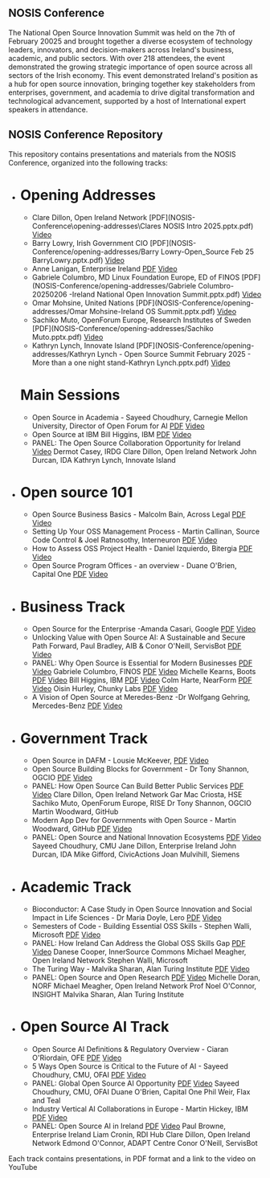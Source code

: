 ## NOSIS Conference 

The National Open Source Innovation Summit was held on the 7th of February 20025 and brought together a diverse ecosystem of technology leaders, innovators, and decision-makers across Ireland's business, academic, and public sectors. With over 218 attendees, the event demonstrated the growing strategic importance of open source across all sectors of the Irish economy.
This event demonstrated Ireland's position as a hub for open source innovation, bringing together key stakeholders from enterprises, government, and academia to drive digital transformation and technological advancement, supported by a host of International expert speakers in attendance.

## NOSIS Conference Repository
This repository contains presentations and materials from the NOSIS Conference, organized into the following tracks:


- # Opening Addresses
    - Clare Dillon, Open Ireland Network [PDF](NOSIS-Conference\opening-addresses\Clares NOSIS Intro 2025.pptx.pdf) [Video](link_to_video)
    - Barry Lowry, Irish Government CIO [PDF](NOSIS-Conference/opening-addresses/Barry Lowry-Open_Source Feb 25 BarryLowry.pptx.pdf) [Video](link_to_video)
    - Anne Lanigan, Enterprise Ireland [PDF]() [Video](link_to_video)
    - Gabriele Columbro, MD Linux Foundation Europe, ED of FINOS [PDF](NOSIS-Conference/opening-addresses/Gabriele Columbro-20250206 -Ireland National Open Innovation Summit.pptx.pdf) [Video](link_to_video)
    - Omar Mohsine, United Nations [PDF](NOSIS-Conference/opening-addresses/Omar Mohsine-Ireland OS Summit.pptx.pdf) [Video](link_to_video)
    - Sachiko Muto, OpenForum Europe, Research Institutes of Sweden [PDF](NOSIS-Conference/opening-addresses/Sachiko Muto.pptx.pdf) [Video](link_to_video)
    - Kathryn Lynch, Innovate Island [PDF](NOSIS-Conference/opening-addresses/Kathryn Lynch - Open Source Summit February 2025 - More than a one night stand-Kathryn Lynch.pptx.pdf) [Video](link_to_video)
    # Main Sessions
    - Open Source in Academia - Sayeed Choudhury, Carnegie Mellon University, Director of Open Forum for AI [PDF](NOSIS-Conference/main-sessions/academia/Sayeed_-_Open_Source_in_Academia_--_NOSIS_2025.pptx.pdf) [Video](link_to_video)
    - Open Source at IBM Bill Higgins, IBM [PDF](NOSIS-Conference/main-sessions/ibm/Bill_Higgins_-_OpenSource_at_IBM_-_Bill_Higgins.pptx.pdf) [Video](link_to_video)
    - PANEL: The Open Source Collaboration Opportunity for Ireland [Video](link_to_video)
        Dermot Casey, IRDG
        Clare Dillon, Open Ireland Network
        John Durcan, IDA
        Kathryn Lynch, Innovate Island
- # Open source 101
    - Open Source Business Basics - Malcolm Bain, Across Legal [PDF](NOSIS-Conference/main-sessions/oss-101/Malcolm_Bain_Open_source_101_Business_Basics.pdf) [Video](link_to_video)
    - Setting Up Your OSS Management Process - Martin Callinan, Source Code Control & Joel Ratnosothy, Interneuron  [PDF](NOSIS-Conference/main-sessions/oss-101/Martin_Callinan_-_Open_Ireland_Feb_25.pptx.pdf) [Video](link_to_video)
    - How to Assess OSS Project Health - Daniel Izquierdo, Bitergia  [PDF](NOSIS-Conference/main-sessions/oss-101/Daniel_Izquierdo_-_How_to_Assess_OSS_Health.pdf) [Video](link_to_video)
    - Open Source Program Offices - an overview - Duane O'Brien, Capital One  [PDF](NOSIS-Conference/main-sessions/oss-101/Duane_O'Brien_-_Open_Source_Programs_Offices_-_An_Overview.pptx.pdf) [Video](link_to_video)
- # Business Track
    - Open Source for the Enterprise -Amanda Casari, Google [PDF](link_to_pdf) [Video](link_to_video)
    - Unlocking Value with Open Source AI: A Sustainable and Secure Path Forward, Paul Bradley, AIB & Conor O'Neill, ServisBot [PDF](link_to_pdf) [Video](link_to_video)
    - PANEL: Why Open Source is Essential for Modern Businesses [PDF](link_to_pdf) [Video](link_to_video)
        Gabriele Columbro, FINOS [PDF](link_to_pdf) [Video](link_to_video)
        Michelle Kearns, Boots [PDF](link_to_pdf) [Video](link_to_video)
        Bill Higgins, IBM [PDF](link_to_pdf) [Video](link_to_video)
        Colm Harte, NearForm [PDF](link_to_pdf) [Video](link_to_video)
        Oisin Hurley, Chunky Labs [PDF](link_to_pdf) [Video](link_to_video)
    - A Vision of Open Source at Meredes-Benz -Dr Wolfgang Gehring, Mercedes-Benz [PDF](link_to_pdf) [Video](link_to_video)
- # Government Track 
    - Open Source in DAFM - Lousie McKeever, [PDF](link_to_pdf) [Video](link_to_video)
    - Open Source Building Blocks for Government - Dr Tony Shannon, OGCIO [PDF](link_to_pdf) [Video](link_to_video)
    - PANEL: How Open Source Can Build Better Public Services [PDF](link_to_pdf) [Video](link_to_video)
        Clare Dillon, Open Ireland Network
        Gar Mac Criosta, HSE
        Sachiko Muto, OpenForum Europe, RISE
        Dr Tony Shannon, OGCIO
        Martin Woodward, GitHub
    - Modern App Dev for Governments with Open Source - Martin Woodward, GitHub [PDF](link_to_pdf) [Video](link_to_video)
    - PANEL: Open Source and National Innovation Ecosystems [PDF](link_to_pdf) [Video](link_to_video)
        Sayeed Choudhury, CMU
        Jane Dillon, Enterprise Ireland
        John Durcan, IDA
        Mike Gifford, CivicActions
        Joan Mulvihill, Siemens
- # Academic Track
    - Bioconductor: A Case Study in Open Source Innovation and Social Impact in Life Sciences - Dr Maria Doyle, Lero [PDF](link_to_pdf) [Video](link_to_video)
    - Semesters of Code - Building Essential OSS Skills - Stephen Walli, Microsoft [PDF](link_to_pdf) [Video](link_to_video)
    - PANEL: How Ireland Can Address the Global OSS Skills Gap [PDF](link_to_pdf) [Video](link_to_video)
        Danese Cooper, InnerSource Commons
        Michael Meagher, Open Ireland Network 
        Stephen Walli, Microsoft
    -  The Turing Way - Malvika Sharan, Alan Turing Institute [PDF](link_to_pdf) [Video](link_to_video)
    -  PANEL: Open Source and Open Research [PDF](link_to_pdf) [Video](link_to_video)
        Michelle Doran, NORF
        Michael Meagher, Open Ireland Network 
        Prof Noel O'Connor, INSIGHT
        Malvika Sharan, Alan Turing Institute
- # Open Source AI Track
    -  Open Source AI Definitions & Regulatory Overview - Ciaran O'Riordain, OFE [PDF](link_to_pdf) [Video](link_to_video)
    -  5 Ways Open Source is Critical to the Future of AI - Sayeed Choudhury, CMU, OFAI [PDF](link_to_pdf) [Video](link_to_video) 
    - PANEL: Global Open Source AI Opportunity [PDF](link_to_pdf) [Video](link_to_video)
        Sayeed Choudhury, CMU, OFAI
        Duane O'Brien, Capital One
        Phil Weir, Flax and Teal
    - Industry Vertical AI Collaborations in Europe - Martin Hickey, IBM [PDF](link_to_pdf) [Video](link_to_video)
    - PANEL: Open Source AI in Ireland [PDF](link_to_pdf) [Video](link_to_video)
        Paul Browne, Enterprise Ireland
        Liam Cronin, RDI Hub
        Clare Dillon, Open Ireland Network
        Edmond O'Connor, ADAPT Centre
        Conor O'Neill, ServisBot

Each track contains presentations, in PDF format and a link to the video on YouTube
